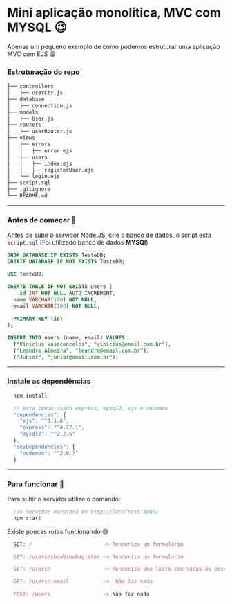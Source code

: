 # Mini aplicação monolítica, MVC com MYSQL :wink:

Apenas um pequeno exemplo de como podemos estruturar uma aplicação MVC com EJS :smile:

### Estruturação do repo

```bash
├── controllers
│   ├── userCtr.js
├── database
│   ├── connection.js
├── models
│   ├── User.js
├── routers
│   ├── userRouter.js
├── views
│   ├── errors
│   │   ├── error.ejs
│   ├── users
│   │   ├── index.ejs
│   │   ├── registerUser.ejs
│   └── login.ejs
├── script.sql
├── .gitignore
└── README.md
```

---

### Antes de começar :eyes:

Antes de subir o servidor Node.JS, crie o banco de dados, o script esta `script.sql` (Foi utilizado banco de dados **MYSQl**)

```sql
DROP DATABASE IF EXISTS TesteDB;
CREATE DATABASE IF NOT EXISTS TesteDB;

USE TesteDB;

CREATE TABLE IF NOT EXISTS users (
	id INT NOT NULL AUTO_INCREMENT,
  name VARCHAR(100) NOT NULL,
  email VARCHAR(100) NOT NULL,
  
  PRIMARY KEY (id)
);

INSERT INTO users (name, email) VALUES
  ("Vinicius Vasaconcelos", "vinicius@email.com.br"),
  ("Leandro Almeira", "leandro@email.com.br"),
  ("Junior", "junior@email.com.br");
```

---

### Instale as dependências

```javascript
  npm install
```

```javascript
  // esta sendo usado express, mysql2, ejs e nodemon
  "dependencies": {
    "ejs": "^3.1.6",
    "express": "^4.17.1",
    "mysql2": "^2.2.5"
  },
  "devDependencies": {
    "nodemon": "^2.0.7"
  }
```

---

### Para funcionar :rocket:

Para subir o servidor utilize o comando:

```javascript
  //o servidor escutará em http://localhost:3000/
  npm start
```

Existe poucas rotas funcionando :smile:

```javascript
  GET: /                       -> Renderiza um formulário

  GET: /users/showViewRegister -> Renderiza um formulário

  GET: /users/                 -> Renderiza uma lista com todas as pessoas

  GET: /users/:email           ->  Não faz nada

  POST: /users                 -> Não faz nada
```